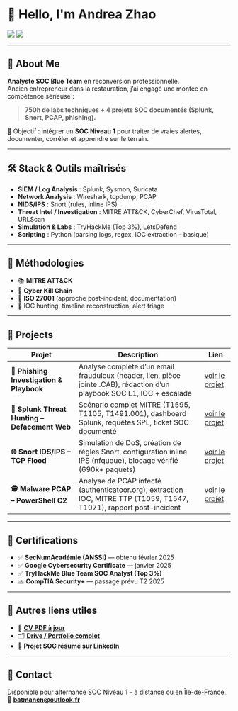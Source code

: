 # 👋 Hello, I'm Andrea Zhao

<a href="https://www.linkedin.com/in/andrea-z-33774534b/"><img src="https://img.shields.io/badge/-LinkedIn-0072b1?&style=for-the-badge&logo=linkedin&logoColor=white" /></a>
<a href="https://github.com/andreazhao-cyber"><img src="https://img.shields.io/badge/-GitHub-000?&style=for-the-badge&logo=github&logoColor=white" /></a>

---

## 👤 About Me

**Analyste SOC Blue Team** en reconversion professionnelle.  
Ancien entrepreneur dans la restauration, j’ai engagé une montée en compétence sérieuse :  
> **750h de labs techniques + 4 projets SOC documentés (Splunk, Snort, PCAP, phishing).**

🎯 Objectif : intégrer un **SOC Niveau 1** pour traiter de vraies alertes, documenter, corréler et apprendre sur le terrain.

---

## 🛠️ Stack & Outils maîtrisés

- **SIEM / Log Analysis** : Splunk, Sysmon, Suricata
- **Network Analysis** : Wireshark, tcpdump, PCAP
- **NIDS/IPS** : Snort (rules, inline IPS)
- **Threat Intel / Investigation** : MITRE ATT&CK, CyberChef, VirusTotal, URLScan
- **Simulation & Labs** : TryHackMe (Top 3%), LetsDefend
- **Scripting** : Python (parsing logs, regex, IOC extraction – basique)

---

## 🧠 Méthodologies

- 📚 **MITRE ATT&CK**
- 🔄 **Cyber Kill Chain**
- 🔐 **ISO 27001** (approche post-incident, documentation)
- 🧩 IOC hunting, timeline reconstruction, alert triage

---

## 📁 Projects

| Projet | Description | Lien |
|--------|-------------|------|
| **📨 Phishing Investigation & Playbook** | Analyse complète d’un email frauduleux (header, lien, pièce jointe .CAB), rédaction d’un playbook SOC L1, IOC + escalade | [voir le projet](./phishing-investigation) |
| **🧠 Splunk Threat Hunting – Defacement Web** | Scénario complet MITRE (T1595, T1105, T1491.001), dashboard Splunk, requêtes SPL, ticket SOC documenté | [voir le projet](./splunk-defacement) |
| **🌐 Snort IDS/IPS – TCP Flood** | Simulation de DoS, création de règles Snort, configuration inline IPS (nfqueue), blocage vérifié (690k+ paquets) | [voir le projet](./snort-dos-detection) |
| **🕵️ Malware PCAP – PowerShell C2** | Analyse de PCAP infecté (authenticatoor.org), extraction IOC, MITRE TTP (T1059, T1547, T1071), rapport post-incident | [voir le projet](./pcap-malware-investigation) |

---

## 🧾 Certifications

- ✅ **SecNumAcadémie (ANSSI)** — obtenu février 2025  
- ✅ **Google Cybersecurity Certificate** — janvier 2025  
- ✅ **TryHackMe Blue Team SOC Analyst (Top 3%)**  
- 🔜 **CompTIA Security+** — passage prévu T2 2025

---

## 📎 Autres liens utiles

- 📄 **[CV PDF à jour](lien_vers_ton_cv.pdf)**  
- 🗂️ **[Drive / Portfolio complet](lien_notebook_drive)**  
- 🧠 **[Projet SOC résumé sur LinkedIn](https://www.linkedin.com/in/andrea-z-33774534b/)**

---

## 💬 Contact

Disponible pour alternance SOC Niveau 1 – à distance ou en Île-de-France.  
📧 **batmancn@outlook.fr**  


